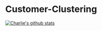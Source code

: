 # Customer-Clustering

[![Charlie's github stats](https://github-readme-stats.vercel.app/api?username=Kpeng511&count_private=true&show_icons=true&theme=radical&hide_rank=false)](https://github.com/anuraghazra/github-readme-stats)

